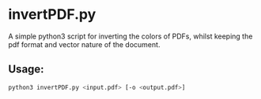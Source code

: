 # invertPDF.py
A simple python3 script for inverting the colors of PDFs, whilst keeping the pdf format and vector nature of the document.

## Usage:
```bash
python3 invertPDF.py <input.pdf> [-o <output.pdf>]
```

